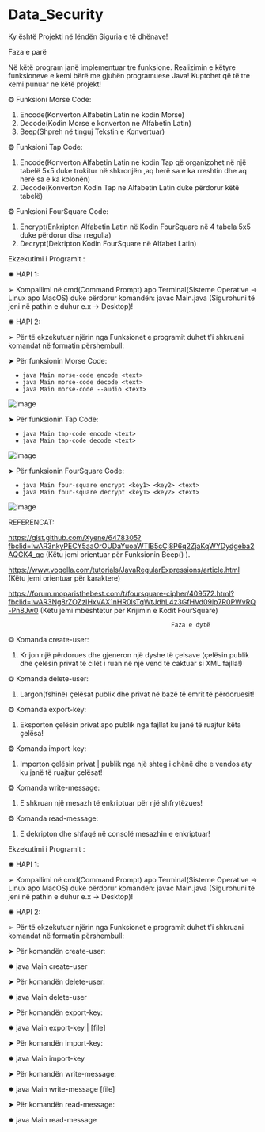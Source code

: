 
# Data_Security
Ky është Projekti në lëndën Siguria e të dhënave!

Faza e parë

Në këtë program janë implementuar tre funksione. Realizimin e këtyre funksioneve e kemi bërë me gjuhën programuese Java!
Kuptohet që të tre kemi punuar ne këtë projekt!

❂ Funksioni Morse Code:

  1. Encode(Konverton Alfabetin Latin ne kodin Morse)
  2. Decode(Kodin Morse e konverton ne Alfabetin Latin)
  3. Beep(Shpreh në tinguj Tekstin e Konvertuar)

❂ Funksioni Tap Code:

  1. Encode(Konverton Alfabetin Latin ne kodin Tap që organizohet në një tabelë 5x5 duke trokitur në shkronjën ,aq herë sa e ka rreshtin dhe aq herë sa e ka kolonën)
  2. Decode(Konverton Kodin Tap ne Alfabetin Latin duke përdorur këtë tabelë)

❂ Funksioni FourSquare Code:

  1. Encrypt(Enkripton Alfabetin Latin në Kodin FourSquare në 4 tabela 5x5 duke përdorur disa rregulla)
  2. Decrypt(Dekripton Kodin FourSquare në Alfabet Latin)


Ekzekutimi i Programit : 

✺ HAPI 1:

➢ Kompailimi në cmd(Command Prompt) apo Terminal(Sisteme Operative → Linux apo MacOS) duke përdorur komandën:  javac Main.java
  (Sigurohuni të jeni në pathin e duhur e.x -> Desktop)!

✺ HAPI 2:

➢ Për të ekzekutuar njërin nga Funksionet e programit duhet t'i shkruani komandat në formatin përshembull: 

➤ Për funksionin Morse Code:

      ✸ java Main morse-code encode <text>
      ✸ java Main morse-code decode <text>
      ✸ java Main morse-code --audio <text>

![image](https://user-images.githubusercontent.com/61246827/77172481-4f995200-6abe-11ea-8621-d4b1360fd11e.png)


➤ Për funksionin Tap Code:

      ✸ java Main tap-code encode <text>
      ✸ java Main tap-code decode <text>

![image](https://user-images.githubusercontent.com/61246827/77023251-0ba63000-698c-11ea-8a27-4b29d57fd471.png)

➤ Për funksionin FourSquare Code:

      ✸ java Main four-square encrypt <key1> <key2> <text>
      ✸ java Main four-square decrypt <key1> <key2> <text> 

![image](https://user-images.githubusercontent.com/61246827/77173024-2d540400-6abf-11ea-8676-91d826613755.png)


REFERENCAT:

https://gist.github.com/Xyene/6478305?fbclid=IwAR3nkyPECY5aaOrOUDaYuoaWTlB5cCj8P6q2ZjaKqWYDydgeba2AQGK4_qc (Këtu jemi orientuar për Funksionin Beep() ).

https://www.vogella.com/tutorials/JavaRegularExpressions/article.html (Këtu jemi orientuar për karaktere)

https://forum.moparisthebest.com/t/foursquare-cipher/409572.html?fbclid=IwAR3Ng8rZOZzIHxVAX1nHR0lsTqWtJdhL4z3GfHVd09lp7R0PWvRQ-Pn8Jw0 (Këtu jemi mbështetur per Krijimin e Kodit FourSquare)

                                                  Faza e dytë



❂ Komanda create-user:

1. Krijon një përdorues dhe gjeneron një dyshe të çelsave (çelësin publik dhe çelësin privat të cilët i ruan në një vend të caktuar si XML fajlla!)

❂ Komanda delete-user:

1. Largon(fshinë) çelësat publik dhe privat në bazë të emrit të përdoruesit!

❂ Komanda export-key:

1. Eksporton çelësin privat apo publik nga fajllat ku janë të ruajtur këta çelësa!

❂ Komanda import-key:

1. Importon çelësin privat | publik nga një shteg i dhënë dhe e vendos aty ku janë të ruajtur çelësat!

❂ Komanda write-message:

1. E shkruan një mesazh të enkriptuar për një shfrytëzues!

❂ Komanda read-message:

1. E dekripton dhe shfaqë në consolë mesazhin e enkriptuar!



Ekzekutimi i Programit : 

✺ HAPI 1:

➢ Kompailimi në cmd(Command Prompt) apo Terminal(Sisteme Operative → Linux apo MacOS) duke përdorur komandën:  javac Main.java
  (Sigurohuni të jeni në pathin e duhur e.x -> Desktop)!

✺ HAPI 2:

➢ Për të ekzekutuar njërin nga Funksionet e programit duhet t'i shkruani komandat në formatin përshembull:

➤ Për komandën create-user:

  ✸ java Main create-user <name>




➤ Për komandën delete-user:

  ✸ java Main delete-user <name>

➤ Për komandën export-key:
  
  ✸ java Main export-key <public> | <private> <name> [file]

➤ Për komandën import-key:

  ✸ java Main import-key <name> <path>
   

➤ Për komandën write-message:

  ✸ java Main write-message <name> <message> [file]


➤ Për komandën read-message:

  ✸ java Main read-message <encrypted-message>





